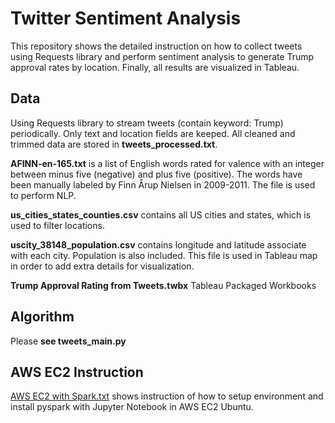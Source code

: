 # Twitter Sentiment Analysis
This repository shows the detailed instruction on how to collect tweets using Requests library and perform sentiment analysis to generate Trump approval rates by location. Finally, all results are visualized in Tableau.

## Data
Using Requests library to stream tweets (contain keyword: Trump) periodically. Only text and location fields are keeped. All cleaned and trimmed data are stored in **tweets_processed.txt**.

**AFINN-en-165.txt** is a list of English words rated for valence with an integer between minus five (negative) and plus five (positive). The words have been manually labeled by Finn Årup Nielsen in 2009-2011. The file is used to perform NLP.

**us_cities_states_counties.csv** contains all US cities and states, which is used to filter locations.

**uscity_38148_population.csv** contains longitude and latitude associate with each city. Population is also included. This file is used in Tableau map in order to add extra details for visualization.

**Trump Approval Rating from Tweets.twbx** Tableau Packaged Workbooks

## Algorithm
Please **see tweets_main.py**

## AWS EC2 Instruction
[AWS EC2 with Spark.txt]( https://github.com/sxl5507/Twitter-Sentiment-Analysis/blob/master/instruction/AWS%20EC2%20with%20Spark.txt) shows instruction of how to setup environment and install pyspark with Jupyter Notebook in AWS EC2 Ubuntu.

